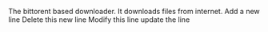 The bittorent based downloader.
It downloads files from internet.
Add a new line
Delete this new line
Modify this line
update the line
